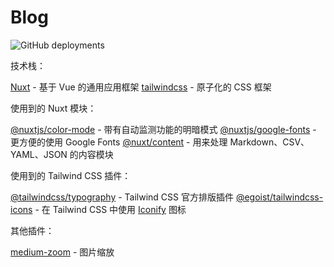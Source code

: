 # Blog

![GitHub deployments](https://img.shields.io/github/deployments/bohecola/blog/production?style=flat&logo=vercel&logoColor=white&label=vercel)

技术栈：

[Nuxt](https://nuxt.com/) - 基于 Vue 的通用应用框架
[tailwindcss](https://tailwindcss.com/) - 原子化的 CSS 框架

使用到的 Nuxt 模块：

[@nuxtjs/color-mode](https://color-mode.nuxtjs.org/) - 带有自动监测功能的明暗模式
[@nuxtjs/google-fonts](https://google-fonts.nuxtjs.org/) - 更方便的使用 Google Fonts 
[@nuxt/content](https://content.nuxt.com/) - 用来处理 Markdown、CSV、YAML、JSON 的内容模块

使用到的 Tailwind CSS 插件：

[@tailwindcss/typography](https://tailwindcss.com/docs/typography-plugin) - Tailwind CSS 官方排版插件
[@egoist/tailwindcss-icons](https://github.com/egoist/tailwindcss-icons) - 在 Tailwind CSS 中使用 [Iconify](https://iconify.design/) 图标

其他插件：

[medium-zoom](https://github.com/francoischalifour/medium-zoom) - 图片缩放

